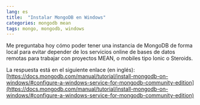 ```yaml
---
lang: es
title:  "Instalar MongoDB en Windows"
categories: mongodb mean
tags: mongo, mongodb, windows
---
```


Me preguntaba hoy cómo poder tener una instancia de MongoDB de forma local para
evitar depender de los servicios online de bases de datos remotas para trabajar
con proyectos MEAN, o mobiles tipo Ionic o Steroids.

La respuesta está en el siguiente enlace (en inglés): [https://docs.mongodb.com/manual/tutorial/install-mongodb-on-windows/#configure-a-windows-service-for-mongodb-community-edition](https://docs.mongodb.com/manual/tutorial/install-mongodb-on-windows/#configure-a-windows-service-for-mongodb-community-edition)
